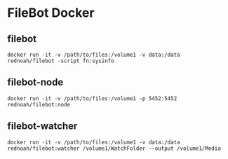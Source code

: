 # FileBot Docker

## filebot

`docker run -it -v /path/to/files:/volume1 -v data:/data rednoah/filebot -script fn:sysinfo`


## filebot-node

`docker run -it -v /path/to/files:/volume1 -p 5452:5452 rednoah/filebot:node`


## filebot-watcher

`docker run -it -v /path/to/files:/volume1 -v data:/data rednoah/filebot:watcher /volume1/WatchFolder --output /volume1/Media`
